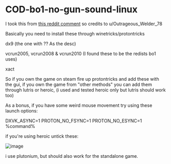# COD-bo1-no-gun-sound-linux
I took this from [this reddit comment](https://www.reddit.com/r/wine_gaming/comments/x42esq/comment/lwicm1i/?utm_source=share&utm_medium=web3x&utm_name=web3xcss&utm_term=1&utm_content=share_button) so credits to u/Outrageous_Welder_78

Basically you need to install these through winetricks/protontricks

dx9 (the one with ?? As the desc)

vcrun2005, vcrun2008 & vcrun2010 (I found these to be the redists bo1 uses)

xact 

So if you own the game on steam fire up protontricks and add these with the gui, if you own the game from "other methods" you can add them through lutris or heroic, (i used and tested heroic only but lutris should work too)

As a bonus, if you have some weird mouse movement try using these launch options:

DXVK_ASYNC=1 PROTON_NO_FSYNC=1 PROTON_NO_ESYNC=1 %command% 

if you're using heroic untick these:

![image](https://github.com/user-attachments/assets/d7e8f1a0-e840-4257-97a4-f1dcb2c65f36)


i use plutonium, but should also work for the standalone game.
